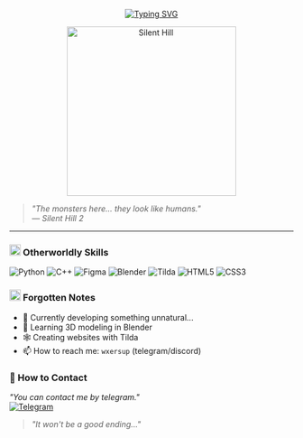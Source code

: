 <p align="center">
  <a href="https://git.io/typing-svg">
    <img src="https://readme-typing-svg.herokuapp.com?font=Roboto+Slab&size=20&duration=4000&pause=1000&color=8d1f02&background=00000000&center=true&vCenter=true&width=500&height=20&lines=there+was+a+hole+here.;it's+gone+now." alt="Typing SVG">
  </a>
</p> 

<p align="center">
  <img src="https://media1.tenor.com/m/faFlnUr0aTEAAAAd/silent-hill.gif" width="300" alt="Silent Hill">
</p>

> *"The monsters here... they look like humans."*  
> *— Silent Hill 2*

---

### <img src="https://i.imgur.com/JEaJ3kJ.png" width="20"> Otherworldly Skills
![Python](https://img.shields.io/badge/-Python-3670A0?style=flat&logo=python&logoColor=white)
![C++](https://img.shields.io/badge/-C++-00599C?style=flat&logo=c%2B%2B&logoColor=white)
![Figma](https://img.shields.io/badge/-Figma-EA4C1D?style=flat&logo=figma&logoColor=white)
![Blender](https://img.shields.io/badge/-Blender-F5792A?style=flat&logo=blender&logoColor=black)
![Tilda](https://img.shields.io/badge/-Tilda-000000?style=flat&logo=data:image/svg+xml;base64,PHN2ZyB3aWR0aD0iMjQiIGhlaWdodD0iMjQiIHZpZXdCb3g9IjAgMCAyNCAyNCIgZmlsbD0ibm9uZSIgeG1sbnM9Imh0dHA6Ly93d3cudzMub3JnLzIwMDAvc3ZnIj4KPHBhdGggZD0iTTEyIDBDNS4zNzMgMCAwIDUuMzczIDAgMTJTMi42MjcgMjQgMTIgMjRzMTItNS4zNzMgMTItMTJTMTguNjI3IDAgMTIgMHoiIGZpbGw9IiNGRkYiLz4KPHBhdGggZD0iTTEyIDEyLjM3NUg4LjYyNVY3LjVoNi43NXY0Ljg3NUgxMnY0Ljg3NUg4LjYyNXYtNC44NzVINy4xMjVWNy41aDkuNzV2NC44NzVoLTQuODc1eiIgZmlsbD0iIzAwMCIvPgo8L3N2Zz4=)
![HTML5](https://img.shields.io/badge/-HTML5-E34F26?style=flat&logo=html5&logoColor=white)
![CSS3](https://img.shields.io/badge/-CSS3-1572B6?style=flat&logo=css3&logoColor=white)

### <img src="https://i.imgur.com/LvjH6hQ.png" width="20"> Forgotten Notes
- 🔭 Currently developing something unnatural...
- 🌌 Learning 3D modeling in Blender
- 🕸️ Creating websites with Tilda
- 📫 How to reach me: `wxersup` (telegram/discord)

### 💌 How to Contact
*"You can contact me by telegram."*  
[![Telegram](https://img.shields.io/badge/Telegram-2CA5E0?style=flat&logo=telegram&logoColor=white)](https://t.me/m/20yi1rVpMTcy)

> *"It won't be a good ending..."*


